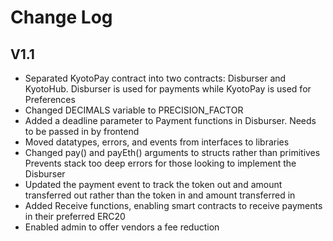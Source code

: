 # Change Log
## V1.1
- Separated KyotoPay contract into two contracts: Disburser and KyotoHub. 
Disburser is used for payments while KyotoPay is used for Preferences
- Changed DECIMALS variable to PRECISION_FACTOR
- Added a deadline parameter to Payment functions in Disburser. Needs to be passed in by frontend
- Moved datatypes, errors, and events from interfaces to libraries
- Changed pay() and payEth() arguments to structs rather than primitives Prevents stack too deep errors for those looking to implement the Disburser
- Updated the payment event to track the token out and amount transferred out rather than the token in and amount transferred in
- Added Receive functions, enabling smart contracts to receive payments in their preferred ERC20
- Enabled admin to offer vendors a fee reduction